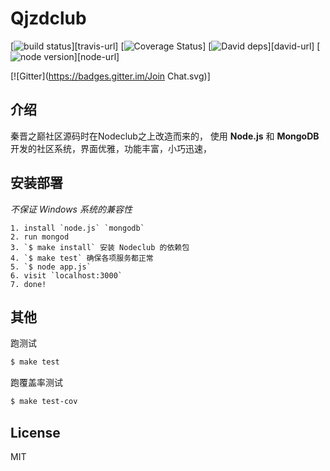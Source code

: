 Qjzdclub
=

[![build status][travis-image]][travis-url]
[![Coverage Status](https://img.shields.io/coveralls/cnodejs/nodeclub.svg?style=flat-square)]
[![David deps][david-image]][david-url]
[![node version][node-image]][node-url]

[![Gitter](https://badges.gitter.im/Join Chat.svg)]

[travis-image]: https://img.shields.io/travis/cnodejs/nodeclub.svg?style=flat-square
[david-image]: https://img.shields.io/david/cnodejs/nodeclub.svg?style=flat-square
[node-image]: https://img.shields.io/badge/node.js-%3E=_0.10-green.svg?style=flat-square

## 介绍

秦晋之巅社区源码时在Nodeclub之上改造而来的，
使用 **Node.js** 和 **MongoDB** 开发的社区系统，界面优雅，功能丰富，小巧迅速，

## 安装部署

*不保证 Windows 系统的兼容性*

```
1. install `node.js` `mongodb`
2. run mongod
3. `$ make install` 安装 Nodeclub 的依赖包
4. `$ make test` 确保各项服务都正常
5. `$ node app.js`
6. visit `localhost:3000`
7. done!
```

## 其他

跑测试

```bash
$ make test
```

跑覆盖率测试

```bash
$ make test-cov
```

## License

MIT

